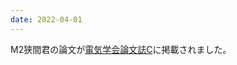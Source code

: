 ```yaml
---
date: 2022-04-01
---
```

M2狭間君の論文が[電気学会論文誌C](https://www.jstage.jst.go.jp/article/ieejeiss/142/4/142_499/_article/-char/ja)に掲載されました。 
